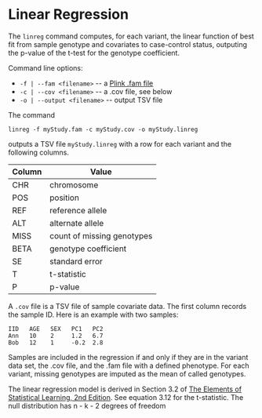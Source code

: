 # Linear Regression

The `linreg` command computes, for each variant, the linear function of best fit from sample genotype and covariates to
case-control status, outputing the p-value of the t-test for the genotype coefficient.

Command line options:
 - `-f | --fam <filename>` -- a [Plink .fam file](https://www.cog-genomics.org/plink2/formats#fam)
 - `-c | --cov <filename>` -- a .cov file, see below
 - `-o | --output <filename>` -- output TSV file

The command
```
linreg -f myStudy.fam -c myStudy.cov -o myStudy.linreg
```
outputs a TSV file `myStudy.linreg` with a row for each variant and the following columns.

Column | Value
---|---
CHR | chromosome
POS | position
REF | reference allele
ALT | alternate allele
MISS | count of missing genotypes
BETA | genotype coefficient
SE | standard error
T | t-statistic
P | p-value

A `.cov` file is a TSV file of sample covariate data. The first column records the sample ID. Here is an example with two samples:

```
IID   AGE   SEX   PC1   PC2
Ann   10    2     1.2   6.7
Bob   12    1     -0.2  2.8
```


Samples are included in the regression if and only if they are in the variant data set, the .cov file, and the .fam file with a defined phenotype. For each variant, missing genotypes are imputed as the mean of called genotypes.

The linear regression model is derived in Section 3.2 of [The Elements of Statistical Learning, 2nd Edition](https://web.stanford.edu/~hastie/local.ftp/Springer/OLD/ESLII_print4.pdf). See equation 3.12 for the t-statistic. The null distribution has n - k - 2 degrees of freedom